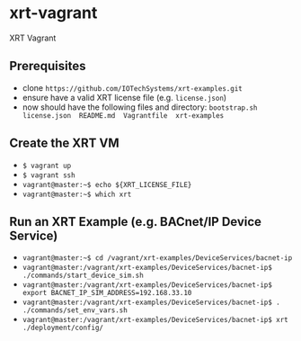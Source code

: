 # xrt-vagrant
XRT Vagrant

## Prerequisites
- clone `https://github.com/IOTechSystems/xrt-examples.git`
- ensure have a valid XRT license file (e.g. `license.json`)
- now should have the following files and directory: `bootstrap.sh  license.json  README.md  Vagrantfile  xrt-examples`

## Create the XRT VM
- `$ vagrant up`
- `$ vagrant ssh`
- `vagrant@master:~$ echo ${XRT_LICENSE_FILE}`
- `vagrant@master:~$ which xrt`

## Run an XRT Example (e.g. BACnet/IP Device Service)
- `vagrant@master:~$ cd /vagrant/xrt-examples/DeviceServices/bacnet-ip`
- `vagrant@master:/vagrant/xrt-examples/DeviceServices/bacnet-ip$ ./commands/start_device_sim.sh`
- `vagrant@master:/vagrant/xrt-examples/DeviceServices/bacnet-ip$ export BACNET_IP_SIM_ADDRESS=192.168.33.10`
- `vagrant@master:/vagrant/xrt-examples/DeviceServices/bacnet-ip$ . ./commands/set_env_vars.sh`
- `vagrant@master:/vagrant/xrt-examples/DeviceServices/bacnet-ip$ xrt ./deployment/config/`
